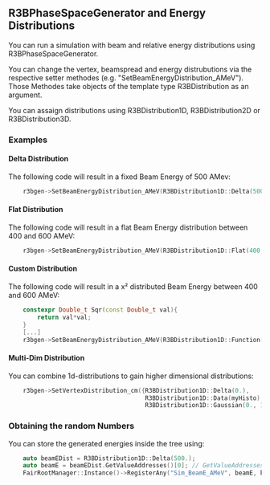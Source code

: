 ## R3BPhaseSpaceGenerator and Energy Distributions
You can run a simulation with beam and relative energy distributions using R3BPhaseSpaceGenerator.

You can change the vertex, beamspread and energy distrubutions via the respective setter methodes (e.g. "SetBeamEnergyDistribution_AMeV").
Those Methodes take objects of the template type R3BDistribution as an argument.

You can assaign distributions using R3BDistribution1D, R3BDistribution2D or R3BDistribution3D.

### Examples

#### Delta Distribution
The following code will result in a fixed Beam Energy of 500 AMev:
```c++
    r3bgen->SetBeamEnergyDistribution_AMeV(R3BDistribution1D::Delta(500));
``` 

#### Flat Distribution
The following code will result in a flat Beam Energy distribution between 400 and 600 AMeV:
```c++
    r3bgen->SetBeamEnergyDistribution_AMeV(R3BDistribution1D::Flat(400, 600));
``` 

#### Custom Distribution
The following code will result in a x² distributed Beam Energy between 400 and 600 AMeV:
```c++
    constexpr Double_t Sqr(const Double_t val){
        return val*val;
    }
    [...]
    r3bgen->SetBeamEnergyDistribution_AMeV(R3BDistribution1D::Function(Sqr, 400, 600));
``` 

#### Multi-Dim Distribution
You can combine 1d-distributions to gain higher dimensional distributions:
```c++
    r3bgen->SetVertexDistribution_cm({R3BDistribution1D::Delta(0.),
                                      R3BDistribution1D::Data(myHisto),
                                      R3BDistribution1D::Gaussian(0., 1.)});
``` 

### Obtaining the random Numbers
You can store the generated energies inside the tree using:
```c++
    auto beamEDist = R3BDistribution1D::Delta(500.);
    auto beamE = beamEDist.GetValueAddresses()[0]; // GetValueAddresses will return an array
    FairRootManager::Instance()->RegisterAny("Sim_BeamE_AMeV", beamE, kTRUE);
```
